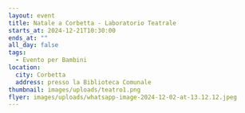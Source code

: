 ```yaml
---
layout: event
title: Natale a Corbetta - Laboratorio Teatrale
starts_at: 2024-12-21T10:30:00
ends_at: ""
all_day: false
tags:
  - Evento per Bambini
location:
  city: Corbetta
  address: presso la Biblioteca Comunale
thumbnail: images/uploads/teatro1.png
flyer: images/uploads/whatsapp-image-2024-12-02-at-13.12.12.jpeg
---
```

